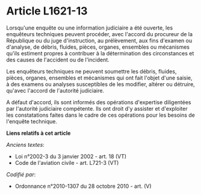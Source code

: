 # Article L1621-13

Lorsqu'une enquête ou une information judiciaire a été ouverte, les enquêteurs techniques peuvent procéder, avec l'accord du
procureur de la République ou du juge d'instruction, au prélèvement, aux fins d'examen ou d'analyse, de débris, fluides,
pièces, organes, ensembles ou mécanismes qu'ils estiment propres à contribuer à la détermination des circonstances et des
causes de l'accident ou de l'incident.

Les enquêteurs techniques ne peuvent soumettre les débris, fluides, pièces, organes, ensembles et mécanismes qui ont fait
l'objet d'une saisie, à des examens ou analyses susceptibles de les modifier, altérer ou détruire, qu'avec l'accord de
l'autorité judiciaire.

A défaut d'accord, ils sont informés des opérations d'expertise diligentées par l'autorité judiciaire compétente. Ils ont
droit d'y assister et d'exploiter les constatations faites dans le cadre de ces opérations pour les besoins de l'enquête
technique.

**Liens relatifs à cet article**

_Anciens textes_:

  - Loi n°2002-3 du 3 janvier 2002 - art. 18 (VT)
  - Code de l'aviation civile - art. L721-3 (VT)

_Codifié par_:

  - Ordonnance n°2010-1307 du 28 octobre 2010 - art. (V)
